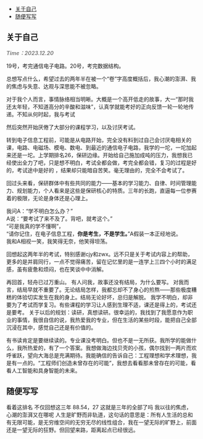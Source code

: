 - [关于自己](#关于自己)
- [随便写写](#随便写写)

## 关于自己
**<span style="color: gray; font-style: italic;">Time：2023.12.20</span>**

19号，考完通信电子电路。20号，考完数据结构。

总想写点什么，希望过去的两年半在被一个“卷”字高度概括后，我心潮的澎湃、我的焦虑与失意、达观与深思能不被忽略。

对于我个人而言，事情脉络相当明晰。大概是一个高开低走的故事，大一“那时我还太年轻，不知道高分的辛酸和滋味”，认真学就能考好的正向反馈一轮一轮地传递。不知从何时起，我与考试

然后突然开始厌倦了大部分的课程学习，以及讨厌考试。

转到电子信息工程前，可能是从电路开始，完全没有料到过自己会讨厌电相关的课，电路、电磁场、模电、数电、到最近的通信电子电路，我学的一坨，一坨加起来还是一坨。上学期排名26，保研边缘。开始给自己施加成吨的压力，我想我已经使出全力了吧，只是想不明白，考试全都会做，考完全都会错，复习的过程是好的，考试途中是好的 ，结果却只能暗自苦笑。毫无理由的，完全不会考试了。

回过头来看，保研群体中有些共同的能力——基本的学习能力、自律、时间管理能力、规划能力，个人看来是这些是保研核心的特质。三年的长跑，直逼每一位参赛着的极限，无论是身体还是心理上。

我问A：“学不明白怎么办？”   
A说：“要考试了来不及了。背吧，就考这个。”  
“可是我真的学不懂啊”，  
“请你记住，在电子信息工程，**你是考生，不是学生。**”A假装一本正经地说。  
我和A相视一笑，我笑得无奈，他笑得坦荡。

回想起这两年半的考试，特别感谢cjy和zwx。远不只是关于考试内容上的帮助，更多的是并肩同行，一点不觉得痛苦，留在记忆里的是一连学上三四个小时的满足感，虽有疲惫和烦闷，也在笑谈中中消解。

再回首，轻舟已过万重山。
有人问我，故事还没有结局，为什么要写。
对我而言，结局早就不重要了。无论结局怎样，我都忘却不了身心的煎熬——那些极度糟糕的体验切实发生在我的身上。结局无论好坏，总归是解脱。
我学不明白，却非要为了考试而学复习。有些课程的学习让人感到生理不适，课还是得上的，考试还是要考。
关于以后的规划：读研，真想读研。很幸运的，我找到了我愿意作为职业的事情，我很自信的说，我热爱我的专业，但在生活的某些时段，能把自己全部沉浸在其中，感觉自己还是有价值的。

有书读肯定是要继续读的。专业课没考明白。但也不是一无所获。我所学的能做什么，我所热爱的，有了一个答案。我想做海边找贝壳的小孩，偶尔找到一两片而欢呼雀跃，望向大海总是充满期待。我能确信的告诉自己：工程理想和学术理想，我是有一点的。“工程师们创造未曾存在的可能”，我想去看看那未曾存在的可能，看看人工智能和具身智能的未来。

## 随便写写

看着这排名 不仅回想这三年 88.54，27 这就是三年的全部了吗  我以往的焦虑，心潮的澎湃又在哪呢
人生是旷野而非轨道，这句话的意思是：所有人生活的总和有无限可能，是无穷维空间的无穷无尽的线性组合，我在一望无际的旷野上，前面还是一望无际的狂野。但回望来路，距离起点已经很远。

